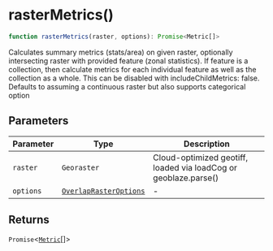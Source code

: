 # rasterMetrics()

```ts
function rasterMetrics(raster, options): Promise<Metric[]>
```

Calculates summary metrics (stats/area) on given raster, optionally intersecting raster with provided feature (zonal statistics).
If feature is a collection, then calculate metrics for each individual feature as well as the collection as a whole.
This can be disabled with includeChildMetrics: false.  Defaults to assuming a continuous raster but also supports categorical option

## Parameters

| Parameter | Type | Description |
| ------ | ------ | ------ |
| `raster` | `Georaster` | Cloud-optimized geotiff, loaded via loadCog or geoblaze.parse() |
| `options` | [`OverlapRasterOptions`](../interfaces/OverlapRasterOptions.md) | - |

## Returns

`Promise`\<[`Metric`](../type-aliases/Metric.md)[]\>
